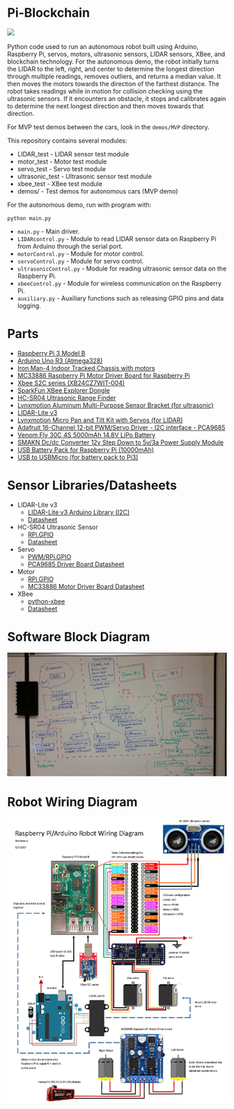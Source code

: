 # Pi-Blockchain

![](docs/robot.jpg)

Python code used to run an autonomous robot built using Arduino, Raspberry Pi, servos, motors, ultrasonic sensors, LIDAR sensors, XBee, and blockchain technology. For the autonomous demo, the robot initially turns the LIDAR to the left, right, and center to determine the longest direction through multiple readings, removes outliers, and returns a median value. It then moves the motors towards the direction of the farthest distance. The robot takes readings while in motion for collision checking using the ultrasonic sensors. If it encounters an obstacle, it stops and calibrates again to determine the next longest direction and then moves towards that direction.

For MVP test demos between the cars, look in the `demos/MVP` directory.

This repository contains several modules:
* LIDAR_test - LIDAR sensor test module
* motor_test - Motor test module
* servo_test - Servo test module
* ultrasonic_test - Ultrasonic sensor test module
* xbee_test - XBee test module
* demos/ - Test demos for autonomous cars (MVP demo)

For the autonomous demo, run with program with:
```
python main.py
```
- `main.py` - Main driver.
- `LIDARcontrol.py` - Module to read LIDAR sensor data on Raspberry Pi from Arduino through the serial port.
- `motorControl.py` - Module for motor control.
- `servoControl.py` - Module for servo control.
- `ultrasonicControl.py` - Module for reading ultrasonic sensor data on the Raspberry Pi.
- `xbeeControl.py` - Module for wireless communication on the Raspberry Pi.
- `auxiliary.py` - Auxiliary functions such as releasing GPIO pins and data logging.

# Parts
* [Raspberry Pi 3 Model B](https://www.adafruit.com/product/3055)
* [Arduino Uno R3 (Atmega328)](https://www.adafruit.com/product/50)
* [Iron Man-4 Indoor Tracked Chassis with motors](http://www.robotshop.com/en/iron-man-4-indoor-tracked-chassis.html)
* [MC33886 Raspberry Pi Motor Driver Board for Raspberry Pi](http://www.robotshop.com/en/mc33886-raspberry-pi-motor-driver-board-raspberry-pi.html)
* [Xbee S2C series (XB24CZ7WIT-004)](https://www.adafruit.com/product/968)
* [SparkFun XBee Explorer Dongle](https://www.sparkfun.com/products/11697)
* [HC-SR04 Ultrasonic Range Finder](http://www.robotshop.com/en/hc-sr04-ultrasonic-range-finder.html)
* [Lynxmotion Aluminum Multi-Purpose Sensor Bracket (for ultrasonic)]( http://www.robotshop.com/en/lynxmotion-multi-purpose-sensor-housing.html)
* [LIDAR-Lite v3](https://www.sparkfun.com/products/14032)
* [Lynxmotion Micro Pan and Tilt Kit with Servos (for LIDAR)](http://www.robotshop.com/en/lynxmotion-micro-pan-and-tilt-kit-with-servos-black.html?gclid=COqk_-jH0tQCFROBswod3hUNpg#reviewBox)
* [Adafruit 16-Channel 12-bit PWM/Servo Driver - I2C interface - PCA9685](https://www.adafruit.com/product/815)
* [Venom Fly 30C 4S 5000mAh 14.8V LiPo Battery](https://www.amazon.com/Venom-5000mAh-14-8V-Battery-Deans/dp/B016ZM1S66/ref=sr_1_1?s=toys-and-)
* [SMAKN Dc/dc Converter 12v Step Down to 5v/3a Power Supply Module](https://www.amazon.com/dp/B00CXKBJI2/ref=cm_sw_r_cp_ep_dp_bpzxzb294NQJ7)
* [USB Battery Pack for Raspberry Pi (10000mAh)](https://www.adafruit.com/product/1566)
* [USB to USBMicro (for battery pack to Pi3)](https://www.amazon.com/Eversame-USB2-0-4-Pack-Charge-Samsung/dp/B01K7DSRRC/ref=sr_1_4?ie=UTF8&qid=1498184169&sr=8-4&keywords=8%22+usb+to+micro+usb)

# Sensor Libraries/Datasheets
* LIDAR-Lite v3 
    * [LIDAR-Lite v3 Arduino Library (I2C)](https://github.com/garmin/LIDARLite_v3_Arduino_Library)
	* [Datasheet](http://static.garmin.com/pumac/LIDAR_Lite_v3_Operation_Manual_and_Technical_Specifications.pdf)
* HC-SR04 Ultrasonic Sensor
	* [RPi.GPIO](https://pypi.python.org/pypi/RPi.GPIO)
	* [Datasheet](https://cdn.sparkfun.com/datasheets/Sensors/Proximity/HCSR04.pdf)
* Servo 
    * [PWM/RPi.GPIO](https://sourceforge.net/p/raspberry-gpio-python/wiki/PWM/)
    * [PCA9685 Driver Board Datasheet](https://cdn-shop.adafruit.com/datasheets/PCA9685.pdf)
* Motor
    * [RPi.GPIO](https://pypi.python.org/pypi/RPi.GPIO)
    * [MC33886 Motor Driver Board Datasheet](http://www.robotshop.com/media/files/pdf2/rpi_motor_driver_board_-_waveshare_wiki.pdf)
* XBee
    * [python-xbee](https://github.com/nioinnovation/python-xbee)
    * [Datasheet](https://cdn-shop.adafruit.com/datasheets/ds_xbeezbmodules.pdf)

# Software Block Diagram
![](docs/block-diagram.jpg)

# Robot Wiring Diagram
![](docs/wiring-diagram.PNG)
